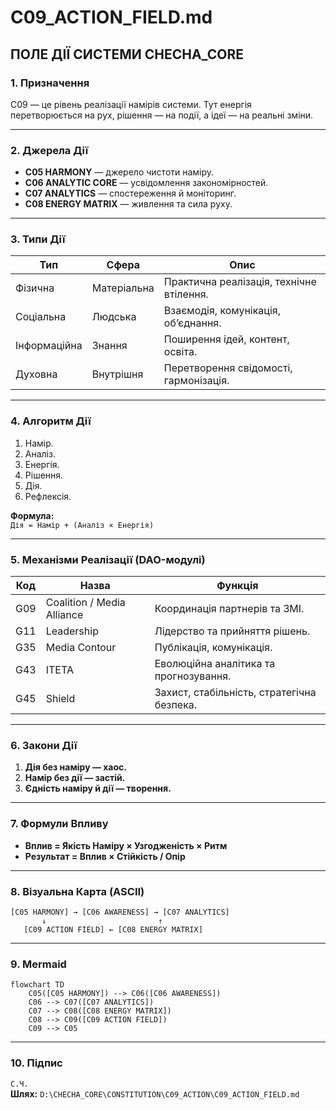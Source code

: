 # C09_ACTION_FIELD.md
## ПОЛЕ ДІЇ СИСТЕМИ CHECHA_CORE

### 1. Призначення
C09 — це рівень реалізації намірів системи. Тут енергія перетворюється на рух, рішення — на події, а ідеї — на реальні зміни.

---

### 2. Джерела Дії
- **C05 HARMONY** — джерело чистоти наміру.  
- **C06 ANALYTIC CORE** — усвідомлення закономірностей.  
- **C07 ANALYTICS** — спостереження й моніторинг.  
- **C08 ENERGY MATRIX** — живлення та сила руху.

---

### 3. Типи Дії
| Тип | Сфера | Опис |
|------|--------|------|
| Фізична | Матеріальна | Практична реалізація, технічне втілення. |
| Соціальна | Людська | Взаємодія, комунікація, об’єднання. |
| Інформаційна | Знання | Поширення ідей, контент, освіта. |
| Духовна | Внутрішня | Перетворення свідомості, гармонізація. |

---

### 4. Алгоритм Дії
1. Намір.  
2. Аналіз.  
3. Енергія.  
4. Рішення.  
5. Дія.  
6. Рефлексія.

**Формула:**  
`Дія = Намір + (Аналіз × Енергія)`

---

### 5. Механізми Реалізації (DAO-модулі)
| Код | Назва | Функція |
|------|--------|----------|
| G09 | Coalition / Media Alliance | Координація партнерів та ЗМІ. |
| G11 | Leadership | Лідерство та прийняття рішень. |
| G35 | Media Contour | Публікація, комунікація. |
| G43 | ITETA | Еволюційна аналітика та прогнозування. |
| G45 | Shield | Захист, стабільність, стратегічна безпека. |

---

### 6. Закони Дії
1. **Дія без наміру — хаос.**  
2. **Намір без дії — застій.**  
3. **Єдність наміру й дії — творення.**

---

### 7. Формули Впливу
- **Вплив = Якість Наміру × Узгодженість × Ритм**  
- **Результат = Вплив × Стійкість / Опір**

---

### 8. Візуальна Карта (ASCII)
```
[C05 HARMONY] → [C06 AWARENESS] → [C07 ANALYTICS]
       ↓                         ↑
   [C09 ACTION FIELD] ← [C08 ENERGY MATRIX]
```
---

### 9. Mermaid
```mermaid
flowchart TD
    C05([C05 HARMONY]) --> C06([C06 AWARENESS])
    C06 --> C07([C07 ANALYTICS])
    C07 --> C08([C08 ENERGY MATRIX])
    C08 --> C09([C09 ACTION FIELD])
    C09 --> C05
```

---

### 10. Підпис
`С.Ч.`  
**Шлях:** `D:\CHECHA_CORE\CONSTITUTION\C09_ACTION\C09_ACTION_FIELD.md`
